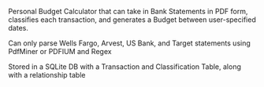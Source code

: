 Personal Budget Calculator that can take in Bank Statements in PDF form, classifies each transaction, and generates a Budget between user-specified dates.

Can only parse Wells Fargo, Arvest, US Bank, and Target statements using PdfMiner or PDFIUM and Regex

Stored in a SQLite DB with a Transaction and Classification Table, along with a relationship table
